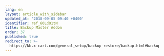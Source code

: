 ```yaml
---
lang: en
layout: article_with_sidebar
updated_at: '2018-09-05 09:40 +0400'
identifier: ref_60LdO1tN
title: Backup Master Addon
order: 37
published: true
redirect_to: >-
  https://kb.x-cart.com/general_setup/backup-restore/backup.html#backup-master-module
---
```

